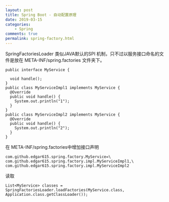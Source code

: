 ```yaml
---
layout: post
title: Spring Boot - 自动配置原理
date: 2019-03-15
categories:
    - Spring
comments: true
permalink: spring-factory.html
---
```


SpringFactoriesLoader 类似JAVA默认的SPI 机制，只不过以服务接口命名的文件是放在 META-INF/spring.factories 文件夹下。

```
public interface MyService {

  void handle();
}
public class MyServiceImpl1 implements MyService {
  @Override
  public void handle() {
    System.out.println("1");
  }
}
public class MyServiceImpl2 implements MyService {
  @Override
  public void handle() {
    System.out.println("2");
  }
}
```

在 META-INF/spring.factories中增加接口声明

```
com.github.edgar615.spring.factory.MyService=\
com.github.edgar615.spring.factory.impl.MyServiceImpl1,\
com.github.edgar615.spring.factory.impl.MyServiceImpl2
```

读取

```
List<MyService> classes = SpringFactoriesLoader.loadFactories(MyService.class, Application.class.getClassLoader());
```

